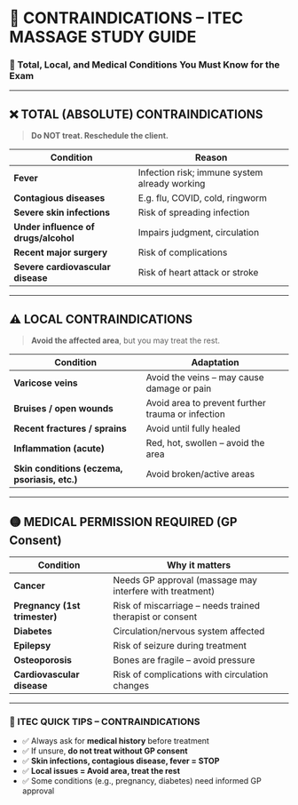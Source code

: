 
# 🚫 CONTRAINDICATIONS – ITEC MASSAGE STUDY GUIDE

### 📘 Total, Local, and Medical Conditions You Must Know for the Exam

---

## ❌ TOTAL (ABSOLUTE) CONTRAINDICATIONS  
> **Do NOT treat. Reschedule the client.**

| Condition                  | Reason                                                         |
|----------------------------|----------------------------------------------------------------|
| **Fever**                  | Infection risk; immune system already working                  |
| **Contagious diseases**    | E.g. flu, COVID, cold, ringworm                               |
| **Severe skin infections** | Risk of spreading infection                                    |
| **Under influence of drugs/alcohol** | Impairs judgment, circulation                      |
| **Recent major surgery**   | Risk of complications                                          |
| **Severe cardiovascular disease** | Risk of heart attack or stroke                        |

---

## ⚠️ LOCAL CONTRAINDICATIONS  
> **Avoid the affected area**, but you may treat the rest.

| Condition                        | Adaptation                                               |
|----------------------------------|----------------------------------------------------------|
| **Varicose veins**               | Avoid the veins – may cause damage or pain               |
| **Bruises / open wounds**        | Avoid area to prevent further trauma or infection        |
| **Recent fractures / sprains**   | Avoid until fully healed                                 |
| **Inflammation (acute)**         | Red, hot, swollen – avoid the area                       |
| **Skin conditions (eczema, psoriasis, etc.)** | Avoid broken/active areas                        |

---

## 🟡 MEDICAL PERMISSION REQUIRED (GP Consent)

| Condition                          | Why it matters                                          |
|------------------------------------|---------------------------------------------------------|
| **Cancer**                         | Needs GP approval (massage may interfere with treatment)|
| **Pregnancy (1st trimester)**      | Risk of miscarriage – needs trained therapist or consent|
| **Diabetes**                       | Circulation/nervous system affected                     |
| **Epilepsy**                       | Risk of seizure during treatment                        |
| **Osteoporosis**                   | Bones are fragile – avoid pressure                      |
| **Cardiovascular disease**         | Risk of complications with circulation changes          |

---

### 🧠 ITEC QUICK TIPS – CONTRAINDICATIONS

- ✅ Always ask for **medical history** before treatment
- ✅ If unsure, **do not treat without GP consent**
- ✅ **Skin infections, contagious disease, fever = STOP**
- ✅ **Local issues = Avoid area, treat the rest**
- ✅ Some conditions (e.g., pregnancy, diabetes) need informed GP approval
